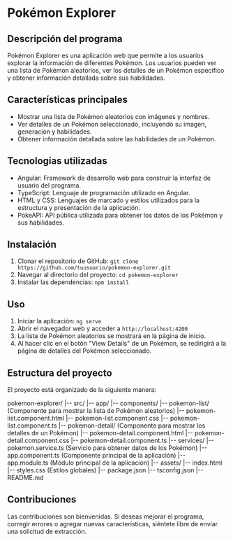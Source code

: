 # Pokémon Explorer

## Descripción del programa
Pokémon Explorer es una aplicación web que permite a los usuarios explorar la información de diferentes Pokémon. Los usuarios pueden ver una lista de Pokémon aleatorios, ver los detalles de un Pokémon específico y obtener información detallada sobre sus habilidades.

## Características principales
- Mostrar una lista de Pokémon aleatorios con imágenes y nombres.
- Ver detalles de un Pokémon seleccionado, incluyendo su imagen, generación y habilidades.
- Obtener información detallada sobre las habilidades de un Pokémon.

## Tecnologías utilizadas
- Angular: Framework de desarrollo web para construir la interfaz de usuario del programa.
- TypeScript: Lenguaje de programación utilizado en Angular.
- HTML y CSS: Lenguajes de marcado y estilos utilizados para la estructura y presentación de la aplicación.
- PokeAPI: API pública utilizada para obtener los datos de los Pokémon y sus habilidades.

## Instalación
1. Clonar el repositorio de GitHub: `git clone https://github.com/tuusuario/pokemon-explorer.git`
2. Navegar al directorio del proyecto: `cd pokemon-explorer`
3. Instalar las dependencias: `npm install`

## Uso
1. Iniciar la aplicación: `ng serve`
2. Abrir el navegador web y acceder a `http://localhost:4200`
3. La lista de Pokémon aleatorios se mostrará en la página de inicio.
4. Al hacer clic en el botón "View Details" de un Pokémon, se redirigirá a la página de detalles del Pokémon seleccionado.

## Estructura del proyecto
El proyecto está organizado de la siguiente manera:

pokemon-explorer/
  |-- src/
      |-- app/
          |-- components/
              |-- pokemon-list/            (Componente para mostrar la lista de Pokémon aleatorios)
                  |-- pokemon-list.component.html
                  |-- pokemon-list.component.css
                  |-- pokemon-list.component.ts
              |-- pokemon-detail/          (Componente para mostrar los detalles de un Pokémon)
                  |-- pokemon-detail.component.html
                  |-- pokemon-detail.component.css
                  |-- pokemon-detail.component.ts
          |-- services/
              |-- pokemon.service.ts       (Servicio para obtener datos de los Pokémon)
          |-- app.component.ts            (Componente principal de la aplicación)
          |-- app.module.ts               (Módulo principal de la aplicación)
      |-- assets/
      |-- index.html
      |-- styles.css                     (Estilos globales)
  |-- package.json
  |-- tsconfig.json
  |-- README.md


## Contribuciones
Las contribuciones son bienvenidas. Si deseas mejorar el programa, corregir errores o agregar nuevas características, siéntete libre de enviar una solicitud de extracción.
